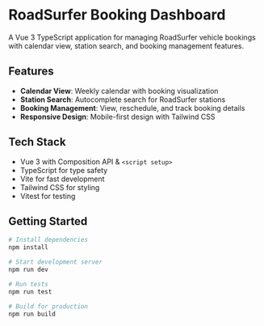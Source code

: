 # RoadSurfer Booking Dashboard

A Vue 3 TypeScript application for managing RoadSurfer vehicle bookings with calendar view, station search, and booking management features.

## Features

- **Calendar View**: Weekly calendar with booking visualization
- **Station Search**: Autocomplete search for RoadSurfer stations
- **Booking Management**: View, reschedule, and track booking details
- **Responsive Design**: Mobile-first design with Tailwind CSS

## Tech Stack

- Vue 3 with Composition API & `<script setup>`
- TypeScript for type safety
- Vite for fast development
- Tailwind CSS for styling
- Vitest for testing

## Getting Started

```bash
# Install dependencies
npm install

# Start development server
npm run dev

# Run tests
npm run test

# Build for production
npm run build
```
